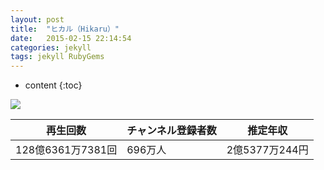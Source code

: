 ```yaml
---
layout: post
title:  "ヒカル（Hikaru）"
date:   2015-02-15 22:14:54
categories: jekyll
tags: jekyll RubyGems
---
```


* content
{:toc}


![](https://yt3.ggpht.com/ytc/AKedOLQXCk5vd80fARaWSo5BwNKPdyKLQy1fdrnFN0KLnw=s176-c-k-c0x00ffffff-no-rj)

|  再生回数  |  チャンネル登録者数  |  推定年収  |
| ---- | ---- | ---- |
|  128億6361万7381回  |  696万人  |  2億5377万244円  |




